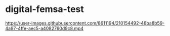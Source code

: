 # digital-femsa-test

https://user-images.githubusercontent.com/8611194/210154492-48ba8b59-4a97-4ffe-aec5-a4082760d9c8.mp4


